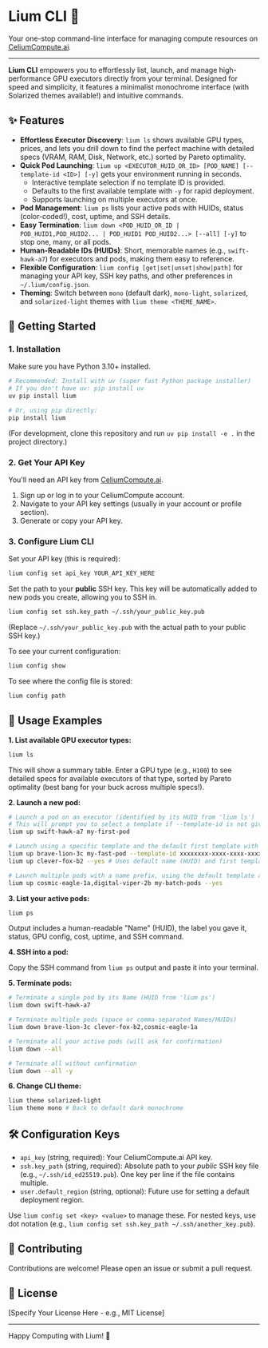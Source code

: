 # Lium CLI 🚀

Your one-stop command-line interface for managing compute resources on [CeliumCompute.ai](https://celiumcompute.ai).

---

**Lium CLI** empowers you to effortlessly list, launch, and manage high-performance GPU executors directly from your terminal. Designed for speed and simplicity, it features a minimalist monochrome interface (with Solarized themes available!) and intuitive commands.

## ✨ Features

*   **Effortless Executor Discovery**: `lium ls` shows available GPU types, prices, and lets you drill down to find the perfect machine with detailed specs (VRAM, RAM, Disk, Network, etc.) sorted by Pareto optimality.
*   **Quick Pod Launching**: `lium up <EXECUTOR_HUID_OR_ID> [POD_NAME] [--template-id <ID>] [-y]` gets your environment running in seconds.
    *   Interactive template selection if no template ID is provided.
    *   Defaults to the first available template with `-y` for rapid deployment.
    *   Supports launching on multiple executors at once.
*   **Pod Management**: `lium ps` lists your active pods with HUIDs, status (color-coded!), cost, uptime, and SSH details.
*   **Easy Termination**: `lium down <POD_HUID_OR_ID | POD_HUID1,POD_HUID2... | POD_HUID1 POD_HUID2...> [--all] [-y]` to stop one, many, or all pods.
*   **Human-Readable IDs (HUIDs)**: Short, memorable names (e.g., `swift-hawk-a7`) for executors and pods, making them easy to reference.
*   **Flexible Configuration**: `lium config [get|set|unset|show|path]` for managing your API key, SSH key paths, and other preferences in `~/.lium/config.json`.
*   **Theming**: Switch between `mono` (default dark), `mono-light`, `solarized`, and `solarized-light` themes with `lium theme <THEME_NAME>`.

## 🏁 Getting Started

### 1. Installation

Make sure you have Python 3.10+ installed.

```bash
# Recommended: Install with uv (super fast Python package installer)
# If you don't have uv: pip install uv
uv pip install lium

# Or, using pip directly:
pip install lium
```

(For development, clone this repository and run `uv pip install -e .` in the project directory.)

### 2. Get Your API Key

You'll need an API key from [CeliumCompute.ai](https://celiumcompute.ai). 

1.  Sign up or log in to your CeliumCompute account.
2.  Navigate to your API key settings (usually in your account or profile section).
3.  Generate or copy your API key.

### 3. Configure Lium CLI

Set your API key (this is required):
```bash
lium config set api_key YOUR_API_KEY_HERE
```

Set the path to your **public** SSH key. This key will be automatically added to new pods you create, allowing you to SSH in.
```bash
lium config set ssh.key_path ~/.ssh/your_public_key.pub
```
(Replace `~/.ssh/your_public_key.pub` with the actual path to your public SSH key.)

To see your current configuration:
```bash
lium config show
```

To see where the config file is stored:
```bash
lium config path
```

## 🚀 Usage Examples

**1. List available GPU executor types:**

```bash
lium ls
```
This will show a summary table. Enter a GPU type (e.g., `H100`) to see detailed specs for available executors of that type, sorted by Pareto optimality (best bang for your buck across multiple specs!).

**2. Launch a new pod:**

```bash
# Launch a pod on an executor (identified by its HUID from 'lium ls')
# This will prompt you to select a template if --template-id is not given
lium up swift-hawk-a7 my-first-pod

# Launch using a specific template and the default first template with -y (yes to all prompts)
lium up brave-lion-3c my-fast-pod --template-id xxxxxxxx-xxxx-xxxx-xxxx-xxxxxxxxxxxx
lium up clever-fox-b2 --yes # Uses default name (HUID) and first template

# Launch multiple pods with a name prefix, using the default template automatically
lium up cosmic-eagle-1a,digital-viper-2b my-batch-pods --yes 
```

**3. List your active pods:**

```bash
lium ps
```
Output includes a human-readable "Name" (HUID), the label you gave it, status, GPU config, cost, uptime, and SSH command.

**4. SSH into a pod:**

Copy the SSH command from `lium ps` output and paste it into your terminal.

**5. Terminate pods:**

```bash
# Terminate a single pod by its Name (HUID from 'lium ps')
lium down swift-hawk-a7

# Terminate multiple pods (space or comma-separated Names/HUIDs)
lium down brave-lion-3c clever-fox-b2,cosmic-eagle-1a

# Terminate all your active pods (will ask for confirmation)
lium down --all

# Terminate all without confirmation
lium down --all -y
```

**6. Change CLI theme:**

```bash
lium theme solarized-light
lium theme mono # Back to default dark monochrome
```

## 🛠️ Configuration Keys

*   `api_key` (string, required): Your CeliumCompute.ai API key.
*   `ssh.key_path` (string, required): Absolute path to your *public* SSH key file (e.g., `~/.ssh/id_ed25519.pub`). One key per line if the file contains multiple.
*   `user.default_region` (string, optional): Future use for setting a default deployment region.

Use `lium config set <key> <value>` to manage these. For nested keys, use dot notation (e.g., `lium config set ssh.key_path ~/.ssh/another_key.pub`).

## 🤝 Contributing

Contributions are welcome! Please open an issue or submit a pull request.

## 📜 License

[Specify Your License Here - e.g., MIT License]

---

Happy Computing with Lium! 🎉
